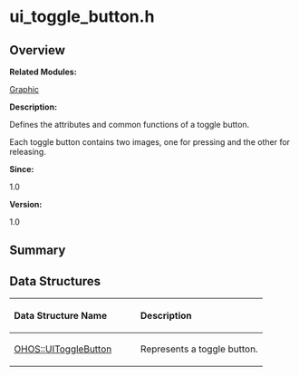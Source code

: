 # ui\_toggle\_button.h<a name="EN-US_TOPIC_0000001055078125"></a>

## **Overview**<a name="section1012444584093528"></a>

**Related Modules:**

[Graphic](graphic.md)

**Description:**

Defines the attributes and common functions of a toggle button. 

Each toggle button contains two images, one for pressing and the other for releasing.

**Since:**

1.0

**Version:**

1.0

## **Summary**<a name="section384742606093528"></a>

## Data Structures<a name="nested-classes"></a>

<a name="table69508009093528"></a>
<table><thead align="left"><tr id="row1403804495093528"><th class="cellrowborder" valign="top" width="50%" id="mcps1.1.3.1.1"><p id="p1896204987093528"><a name="p1896204987093528"></a><a name="p1896204987093528"></a>Data Structure Name</p>
</th>
<th class="cellrowborder" valign="top" width="50%" id="mcps1.1.3.1.2"><p id="p328265528093528"><a name="p328265528093528"></a><a name="p328265528093528"></a>Description</p>
</th>
</tr>
</thead>
<tbody><tr id="row1205786305093528"><td class="cellrowborder" valign="top" width="50%" headers="mcps1.1.3.1.1 "><p id="p1660081421093528"><a name="p1660081421093528"></a><a name="p1660081421093528"></a><a href="ohos-uitogglebutton.md">OHOS::UIToggleButton</a></p>
</td>
<td class="cellrowborder" valign="top" width="50%" headers="mcps1.1.3.1.2 "><p id="p188001978093528"><a name="p188001978093528"></a><a name="p188001978093528"></a>Represents a toggle button. </p>
</td>
</tr>
</tbody>
</table>

